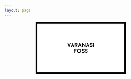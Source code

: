 ```yaml
---
layout: page
---
```


<center><a href="/contact"><img style="width:30vw; border: 5px solid black" src="/assets/images/foss.png" alt="VaranasiFOSS"/></a></center>